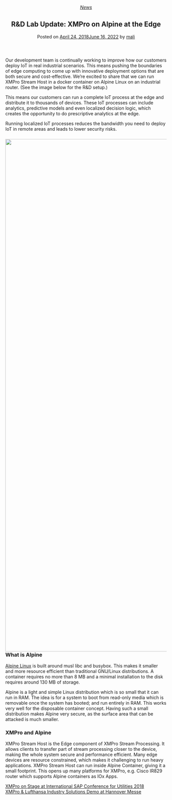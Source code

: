 <div class="large-9 col">
<article class="post-6400 post type-post status-publish format-standard has-post-thumbnail hentry category-news" id="post-6400">
<div class="article-inner">
<header class="entry-header">
<div class="entry-header-text entry-header-text-top text-center">
<h6 class="entry-category is-xsmall"><a href="https://xmpro.com/category/news/" rel="category tag">News</a></h6><h1 class="entry-title">R&amp;D Lab Update: XMPro on Alpine at the Edge</h1><div class="entry-divider is-divider small"></div>
<div class="entry-meta uppercase is-xsmall">
<span class="posted-on">Posted on <a href="https://xmpro.com/rd-lab-update-xmpro-on-alpine-at-the-edge/" rel="bookmark"><time class="entry-date published" datetime="2018-04-24T09:05:38+00:00">April 24, 2018</time><time class="updated" datetime="2022-06-16T03:34:10+00:00">June 16, 2022</time></a></span> <span class="byline">by <span class="meta-author vcard"><a class="url fn n" href="https://xmpro.com/author/mali/">mali</a></span></span> </div>
</div>
</header>
<div class="entry-content single-page">
<p>Our development team is continually working to improve how our customers deploy IoT in real industrial scenarios. This means pushing the boundaries of edge computing to come up with innovative deployment options that are both secure and cost-effective. We’re excited to share that we can run XMPro Stream Host in a docker container on Alpine Linux on an industrial router. (See the image below for the R&amp;D setup.)</p>
<p>This means our customers can run a complete IoT process at the edge and distribute it to thousands of devices. These IoT processes can include analytics, predictive models and even localized decision logic, which creates the opportunity to do prescriptive analytics at the edge.</p>
<p>Running localized IoT processes reduces the bandwidth you need to deploy IoT in remote areas and leads to lower security risks.</p>
<h3><img height="1600" src="https://xmpro.com/wp-content/uploads/2018/04/XMPro-Alpine-Edge-1.jpg" width="1200"/>
What is Alpine</h3>
<p><a href="https://alpinelinux.org" rel="noopener noreferrer" target="_blank">Alpine Linux</a> is built around musl libc and busybox. This makes it smaller and more resource efficient than traditional GNU/Linux distributions. A container requires no more than 8 MB and a minimal installation to the disk requires around 130 MB of storage.</p>
<p>Alpine is a light and simple Linux distribution which is so small that it can run in RAM. The idea is for a system to boot from read-only media which is removable once the system has booted; and run entirely in RAM. This works very well for the disposable container concept. Having such a small distribution makes Alpine very secure, as the surface area that can be attacked is much smaller.</p>
<h3>XMPro and Alpine</h3>
<p>XMPro Stream Host is the Edge component of XMPro Stream Processing. It allows clients to transfer part of stream processing closer to the device, making the whole system secure and performance efficient. Many edge devices are resource constrained, which makes it challenging to run heavy applications. XMPro Stream Host can run inside Alpine Container, giving it a small footprint. This opens up many platforms for XMPro, e.g. Cisco IR829 router which supports Alpine containers as IOx Apps. </p>
<div class="blog-share text-center"><div class="is-divider medium"></div><div class="social-icons share-icons share-row relative"><a aria-label="Share on WhatsApp" class="icon button circle is-outline tooltip whatsapp show-for-medium" data-action="share/whatsapp/share" href="whatsapp://send?text=R%26%23038%3BD%20Lab%20Update%3A%20XMPro%20on%20Alpine%20at%20the%20Edge - https://xmpro.com/rd-lab-update-xmpro-on-alpine-at-the-edge/" title="Share on WhatsApp"><i class="icon-whatsapp"></i></a><a aria-label="Share on Facebook" class="icon button circle is-outline tooltip facebook" data-label="Facebook" href="https://www.facebook.com/sharer.php?u=https://xmpro.com/rd-lab-update-xmpro-on-alpine-at-the-edge/" onclick="window.open(this.href,this.title,'width=500,height=500,top=300px,left=300px'); return false;" rel="noopener nofollow" target="_blank" title="Share on Facebook"><i class="icon-facebook"></i></a><a aria-label="Share on Twitter" class="icon button circle is-outline tooltip twitter" href="https://twitter.com/share?url=https://xmpro.com/rd-lab-update-xmpro-on-alpine-at-the-edge/" onclick="window.open(this.href,this.title,'width=500,height=500,top=300px,left=300px'); return false;" rel="noopener nofollow" target="_blank" title="Share on Twitter"><i class="icon-twitter"></i></a><a aria-label="Email to a Friend" class="icon button circle is-outline tooltip email" href="/cdn-cgi/l/email-protection#c2fdb1b7a0a8a7a1b6ff90e7f0f4e7f0f1f2f1fae7f18086e7f0f28ea3a0e7f0f297b2a6a3b6a7e7f183e7f0f29a8f92b0ade7f0f2adace7f0f283aeb2abaca7e7f0f2a3b6e7f0f2b6aaa7e7f0f287a6a5a7e4a0ada6bbff81aaa7a1a9e7f0f2b6aaabb1e7f0f2adb7b6e7f183e7f0f2aab6b6b2b1e7f183e7f084e7f084baafb2b0adeca1adafe7f084b0a6efaea3a0efb7b2a6a3b6a7efbaafb2b0adefadacefa3aeb2abaca7efa3b6efb6aaa7efa7a6a5a7e7f084" rel="nofollow" title="Email to a Friend"><i class="icon-envelop"></i></a><a aria-label="Pin on Pinterest" class="icon button circle is-outline tooltip pinterest" href="https://pinterest.com/pin/create/button?url=https://xmpro.com/rd-lab-update-xmpro-on-alpine-at-the-edge/&amp;media=https://xmpro.com/wp-content/uploads/2018/04/XMPro-Alpine-Edge-768x1024.jpg&amp;description=R%26%23038%3BD%20Lab%20Update%3A%20XMPro%20on%20Alpine%20at%20the%20Edge" onclick="window.open(this.href,this.title,'width=500,height=500,top=300px,left=300px'); return false;" rel="noopener nofollow" target="_blank" title="Pin on Pinterest"><i class="icon-pinterest"></i></a><a aria-label="Share on LinkedIn" class="icon button circle is-outline tooltip linkedin" href="https://www.linkedin.com/shareArticle?mini=true&amp;url=https://xmpro.com/rd-lab-update-xmpro-on-alpine-at-the-edge/&amp;title=R%26%23038%3BD%20Lab%20Update%3A%20XMPro%20on%20Alpine%20at%20the%20Edge" onclick="window.open(this.href,this.title,'width=500,height=500,top=300px,left=300px'); return false;" rel="noopener nofollow" target="_blank" title="Share on LinkedIn"><i class="icon-linkedin"></i></a></div></div></div>
<nav class="navigation-post" id="nav-below" role="navigation">
<div class="flex-row next-prev-nav bt bb">
<div class="flex-col flex-grow nav-prev text-left">
<div class="nav-previous"><a href="https://xmpro.com/xmpro-on-stage-at-international-sap-conference-for-utilities-2018/" rel="prev"><span class="hide-for-small"><i class="icon-angle-left"></i></span> XMPro on Stage at International SAP Conference for Utilities 2018</a></div>
</div>
<div class="flex-col flex-grow nav-next text-right">
<div class="nav-next"><a href="https://xmpro.com/xmpro-lufthansa-industry-solutions-demo-at-hannover-messe/" rel="next">XMPro &amp; Lufthansa Industry Solutions Demo at Hannover Messe <span class="hide-for-small"><i class="icon-angle-right"></i></span></a></div> </div>
</div>
</nav>
</div>
</article>
<div class="comments-area" id="comments">
</div>
</div>